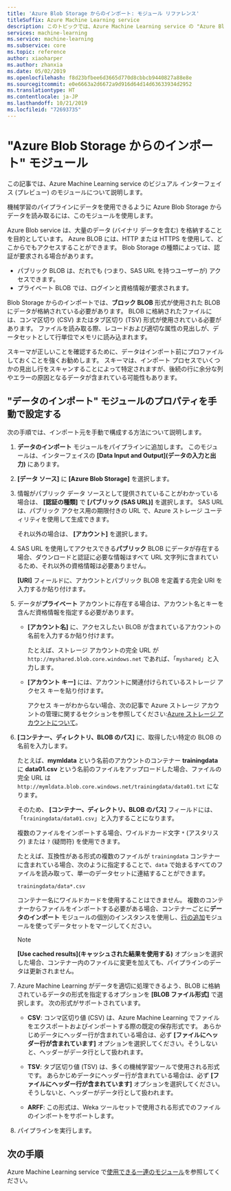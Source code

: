 ```yaml
---
title: 'Azure Blob Storage からのインポート: モジュール リファレンス'
titleSuffix: Azure Machine Learning service
description: このトピックでは、Azure Machine Learning service の "Azure Blob Storage からのインポート" モジュールを使用して、機械学習のパイプラインに使用するために Azure Blob Storage からデータを読み取る方法について説明します。
services: machine-learning
ms.service: machine-learning
ms.subservice: core
ms.topic: reference
author: xiaoharper
ms.author: zhanxia
ms.date: 05/02/2019
ms.openlocfilehash: f8d23bfbee6d3665d770d8cbbcb9440827a88e8e
ms.sourcegitcommit: e0e6663a2d6672a9d916d64d14d63633934d2952
ms.translationtype: HT
ms.contentlocale: ja-JP
ms.lasthandoff: 10/21/2019
ms.locfileid: "72693735"
---
```

# <a name="import-from-azure-blob-storage-module"></a>"Azure Blob Storage からのインポート" モジュール

この記事では、Azure Machine Learning service のビジュアル インターフェイス (プレビュー) のモジュールについて説明します。

機械学習のパイプラインにデータを使用できるように Azure Blob Storage からデータを読み取るには、このモジュールを使用します。  

Azure Blob service は、大量のデータ (バイナリ データを含む) を格納することを目的としています。 Azure BLOB には、HTTP または HTTPS を使用して、どこからでもアクセスすることができます。 Blob Storage の種類によっては、認証が要求される場合があります。 

- パブリック BLOB は、だれでも (つまり、SAS URL を持つユーザーが) アクセスできます。
- プライベート BLOB では、ログインと資格情報が要求されます。

Blob Storage からのインポートでは、**ブロック BLOB** 形式が使用された BLOB にデータが格納されている必要があります。 BLOB に格納されたファイルには、コンマ区切り (CSV) またはタブ区切り (TSV) 形式が使用されている必要があります。 ファイルを読み取る際、レコードおよび適切な属性の見出しが、データセットとして行単位でメモリに読み込まれます。


スキーマが正しいことを確認するために、データはインポート前にプロファイルしておくことを強くお勧めします。 スキーマは、インポート プロセスでいくつかの見出し行をスキャンすることによって特定されますが、後続の行に余分な列やエラーの原因となるデータが含まれている可能性もあります。



## <a name="manually-set-properties-in-the-import-data-module"></a>"データのインポート" モジュールのプロパティを手動で設定する

次の手順では、インポート元を手動で構成する方法について説明します。

1. **データのインポート** モジュールをパイプラインに追加します。 このモジュールは、インターフェイスの **[Data Input and Output]\(データの入力と出力\)** にあります。

2. **[データ ソース]** に **[Azure Blob Storage]** を選択します。

3. 情報がパブリック データ ソースとして提供されていることがわかっている場合は、 **[認証の種類]** で **[パブリック (SAS URL)]** を選択します。 SAS URL は、パブリック アクセス用の期限付きの URL で、Azure ストレージ ユーティリティを使用して生成できます。

    それ以外の場合は、 **[アカウント]** を選択します。

4. SAS URL を使用してアクセスできる**パブリック** BLOB にデータが存在する場合、ダウンロードと認証に必要な情報はすべて URL 文字列に含まれているため、それ以外の資格情報は必要ありません。

    **[URI]** フィールドに、アカウントとパブリック BLOB を定義する完全 URI を入力するか貼り付けます。



5. データが**プライベート** アカウントに存在する場合は、アカウント名とキーを含んだ資格情報を指定する必要があります。

    - **[アカウント名]** に、アクセスしたい BLOB が含まれているアカウントの名前を入力するか貼り付けます。

        たとえば、ストレージ アカウントの完全 URL が `http://myshared.blob.core.windows.net` であれば、「`myshared`」と入力します。

    - **[アカウント キー]** には、アカウントに関連付けられているストレージ アクセス キーを貼り付けます。

        アクセス キーがわからない場合、次の記事で Azure ストレージ アカウントの管理に関するセクションを参照してください:[Azure ストレージ アカウントについて](https://docs.microsoft.com/azure/storage/storage-create-storage-account)。

6. **[コンテナー、ディレクトリ、BLOB のパス]** に、取得したい特定の BLOB の名前を入力します。

    たとえば、**mymldata** という名前のアカウントのコンテナー **trainingdata** に **data01.csv** という名前のファイルをアップロードした場合、ファイルの完全 URL は `http://mymldata.blob.core.windows.net/trainingdata/data01.txt` になります。

    そのため、 **[コンテナー、ディレクトリ、BLOB のパス]** フィールドには、「`trainingdata/data01.csv`」と入力することになります。

    複数のファイルをインポートする場合、ワイルドカード文字 `*` (アスタリスク) または `?` (疑問符) を使用できます。

    たとえば、互換性がある形式の複数のファイルが `trainingdata` コンテナーに含まれている場合、次のように指定することで、`data` で始まるすべてのファイルを読み取って、単一のデータセットに連結することができます。

    `trainingdata/data*.csv`

    コンテナー名にワイルドカードを使用することはできません。 複数のコンテナーからファイルをインポートする必要がある場合、コンテナーごとに**データのインポート** モジュールの個別のインスタンスを使用し、[行の追加](./add-rows.md)モジュールを使ってデータセットをマージしてください。

    > [!NOTE]
    > **[Use cached results]\(キャッシュされた結果を使用する\)** オプションを選択した場合、コンテナー内のファイルに変更を加えても、パイプラインのデータは更新されません。

7. Azure Machine Learning がデータを適切に処理できるよう、BLOB に格納されているデータの形式を指定するオプションを **[BLOB ファイル形式]** で選択します。 次の形式がサポートされています。

    - **CSV**: コンマ区切り値 (CSV) は、Azure Machine Learning でファイルをエクスポートおよびインポートする際の既定の保存形式です。 あらかじめデータにヘッダー行が含まれている場合は、必ず **[ファイルにヘッダー行が含まれています]** オプションを選択してください。そうしないと、ヘッダーがデータ行として扱われます。

       

    - **TSV**: タブ区切り値 (TSV) は、多くの機械学習ツールで使用される形式です。 あらかじめデータにヘッダー行が含まれている場合は、必ず **[ファイルにヘッダー行が含まれています]** オプションを選択してください。そうしないと、ヘッダーがデータ行として扱われます。

       

    - **ARFF**: この形式は、Weka ツールセットで使用される形式でのファイルのインポートをサポートします。 

   

8. パイプラインを実行します。


## <a name="next-steps"></a>次の手順

Azure Machine Learning service で[使用できる一連のモジュール](module-reference.md)を参照してください。 